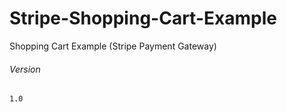 # Stripe-Shopping-Cart-Example
Shopping Cart Example (Stripe Payment Gateway)
















###### Version 
    1.0